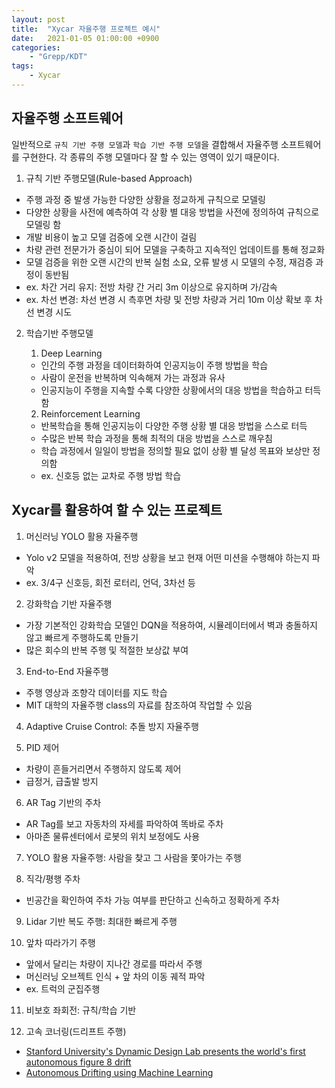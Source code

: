 ```yaml
---
layout: post
title:  "Xycar 자율주행 프로젝트 예시"
date:   2021-01-05 01:00:00 +0900
categories:
    - "Grepp/KDT"
tags:
    - Xycar
---
```


## 자율주행 소프트웨어

일반적으로 `규칙 기반 주행 모델`과 `학습 기반 주행 모델`을 결합해서 자율주행 소프트웨어를 구현한다. 각 종류의 주행 모델마다 잘 할 수 있는 영역이 있기 때문이다.

1. 규칙 기반 주행모델(Rule-based Approach)
- 주행 과정 중 발생 가능한 다양한 상황을 정교하게 규칙으로 모델링
- 다양한 상황을 사전에 예측하여 각 상황 별 대응 방법을 사전에 정의하여 규칙으로 모델링 함
- 개발 비용이 높고 모델 검증에 오랜 시간이 걸림
- 차량 관련 전문가가 중심이 되어 모델을 구축하고 지속적인 업데이트를 통해 정교화
- 모델 검증을 위한 오랜 시간의 반복 실험 소요, 오류 발생 시 모델의 수정, 재검증 과정이 동반됨
- ex. 차간 거리 유지: 전방 차량 간 거리 3m 이상으로 유지하며 가/감속
- ex. 차선 변경: 차선 변경 시 측후면 차량 및 전방 차량과 거리 10m 이상 확보 후 차선 변경 시도

2. 학습기반 주행모델
    1. Deep Learning
    - 인간의 주행 과정을 데이터화하여 인공지능이 주행 방법을 학습
    - 사람이 운전을 반복하며 익속해져 가는 과정과 유사
    - 인공지능이 주행을 지속할 수록 다양한 상황에서의 대응 방법을 학습하고 터득함

    2. Reinforcement Learning
    - 반복학습을 통해 인공지능이 다양한 주행 상황 별 대응 방법을 스스로 터득
    - 수많은 반복 학습 과정을 통해 최적의 대응 방법을 스스로 깨우침
    - 학습 과정에서 일일이 방법을 정의할 필요 없이 상황 별 달성 목표와 보상만 정의함
    - ex. 신호등 없는 교차로 주행 방법 학습



## Xycar를 활용하여 할 수 있는 프로젝트

1. 머신러닝 YOLO 활용 자율주행
- Yolo v2 모델을 적용하여, 전방 상황을 보고 현재 어떤 미션을 수행해야 하는지 파악
- ex. 3/4구 신호등, 회전 로터리, 언덕, 3차선 등

2. 강화학습 기반 자율주행
- 가장 기본적인 강화학습 모델인 DQN을 적용하여, 시뮬레이터에서 벽과 충돌하지 않고 빠르게 주행하도록 만들기
- 많은 회수의 반복 주행 및 적절한 보상값 부여

3. End-to-End 자율주행
- 주행 영상과 조향각 데이터를 지도 학습
- MIT 대학의 자율주행 class의 자료를 참조하여 작업할 수 있음

4. Adaptive Cruise Control: 추돌 방지 자율주행

5. PID 제어
- 차량이 흔들거리면서 주행하지 않도록 제어
- 급정거, 급출발 방지

6. AR Tag 기반의 주차
- AR Tag를 보고 자동차의 자세를 파악하여 똑바로 주차
- 아마존 물류센터에서 로봇의 위치 보정에도 사용

7. YOLO 활용 자율주행: 사람을 찾고 그 사람을 쫓아가는 주행

8. 직각/평행 주차
- 빈공간을 확인하여 주차 가능 여부를 판단하고 신속하고 정확하게 주차

9. Lidar 기반 복도 주행: 최대한 빠르게 주행

10. 앞차 따라가기 주행
- 앞에서 달리는 차량이 지나간 경로를 따라서 주행
- 머신러닝 오브젝트 인식 + 앞 차의 이동 궤적 파악
- ex. 트럭의 군집주행

11. 비보호 좌회전: 규칙/학습 기반

12. 고속 코너링(드리프트 주행)
- [Stanford University's Dynamic Design Lab presents the world's first autonomous figure 8 drift](https://youtu.be/nTK56vPb8Zo)
- [Autonomous Drifting using Machine Learning](https://youtu.be/opsmd5yuBF0)

